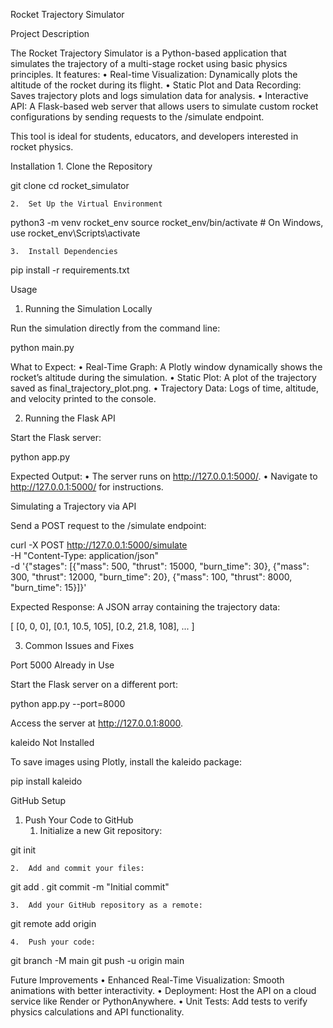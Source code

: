 Rocket Trajectory Simulator

Project Description

The Rocket Trajectory Simulator is a Python-based application that simulates the trajectory of a multi-stage rocket using basic physics principles. It features:
	•	Real-time Visualization: Dynamically plots the altitude of the rocket during its flight.
	•	Static Plot and Data Recording: Saves trajectory plots and logs simulation data for analysis.
	•	Interactive API: A Flask-based web server that allows users to simulate custom rocket configurations by sending requests to the /simulate endpoint.

This tool is ideal for students, educators, and developers interested in rocket physics.

Installation
	1.	Clone the Repository

git clone <your-repo-url>
cd rocket_simulator


	2.	Set Up the Virtual Environment

python3 -m venv rocket_env
source rocket_env/bin/activate  # On Windows, use rocket_env\Scripts\activate


	3.	Install Dependencies

pip install -r requirements.txt

Usage

1. Running the Simulation Locally

Run the simulation directly from the command line:

python main.py

What to Expect:
	•	Real-Time Graph: A Plotly window dynamically shows the rocket’s altitude during the simulation.
	•	Static Plot: A plot of the trajectory saved as final_trajectory_plot.png.
	•	Trajectory Data: Logs of time, altitude, and velocity printed to the console.

2. Running the Flask API

Start the Flask server:

python app.py

Expected Output:
	•	The server runs on http://127.0.0.1:5000/.
	•	Navigate to http://127.0.0.1:5000/ for instructions.

Simulating a Trajectory via API

Send a POST request to the /simulate endpoint:

curl -X POST http://127.0.0.1:5000/simulate \
-H "Content-Type: application/json" \
-d '{"stages": [{"mass": 500, "thrust": 15000, "burn_time": 30}, {"mass": 300, "thrust": 12000, "burn_time": 20}, {"mass": 100, "thrust": 8000, "burn_time": 15}]}'

Expected Response:
A JSON array containing the trajectory data:

[
    [0, 0, 0],
    [0.1, 10.5, 105],
    [0.2, 21.8, 108],
    ...
]

3. Common Issues and Fixes

Port 5000 Already in Use

Start the Flask server on a different port:

python app.py --port=8000

Access the server at http://127.0.0.1:8000.

kaleido Not Installed

To save images using Plotly, install the kaleido package:

pip install kaleido

GitHub Setup

1. Push Your Code to GitHub
	1.	Initialize a new Git repository:

git init


	2.	Add and commit your files:

git add .
git commit -m "Initial commit"


	3.	Add your GitHub repository as a remote:

git remote add origin <your-repo-url>


	4.	Push your code:

git branch -M main
git push -u origin main

Future Improvements
	•	Enhanced Real-Time Visualization: Smooth animations with better interactivity.
	•	Deployment: Host the API on a cloud service like Render or PythonAnywhere.
	•	Unit Tests: Add tests to verify physics calculations and API functionality.
